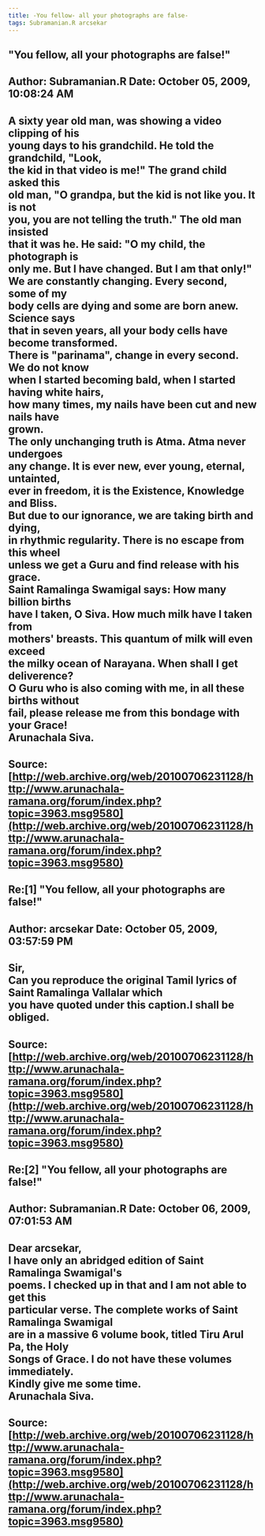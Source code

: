 ```yaml
--- 
title: -You fellow- all your photographs are false-   
tags: Subramanian.R arcsekar  
---  
```

## "You fellow, all your photographs are false!"  
Author: Subramanian.R       Date: October 05, 2009, 10:08:24 AM  
---  
A sixty year old man, was showing a video clipping of his   
young days to his grandchild. He told the grandchild, "Look,   
the kid in that video is me!" The grand child asked this   
old man, "O grandpa, but the kid is not like you. It is not   
you, you are not telling the truth." The old man insisted   
that it was he. He said: "O my child, the photograph is   
only me. But I have changed. But I am that only!"   
We are constantly changing. Every second, some of my   
body cells are dying and some are born anew. Science says   
that in seven years, all your body cells have become transformed.   
There is "parinama", change in every second. We do not know   
when I started becoming bald, when I started having white hairs,   
how many times, my nails have been cut and new nails have   
grown.   
The only unchanging truth is Atma. Atma never undergoes   
any change. It is ever new, ever young, eternal, untainted,   
ever in freedom, it is the Existence, Knowledge and Bliss.   
But due to our ignorance, we are taking birth and dying,   
in rhythmic regularity. There is no escape from this wheel   
unless we get a Guru and find release with his grace.   
Saint Ramalinga Swamigal says: How many billion births   
have I taken, O Siva. How much milk have I taken from   
mothers' breasts. This quantum of milk will even exceed   
the milky ocean of Narayana. When shall I get deliverence?   
O Guru who is also coming with me, in all these births without   
fail, please release me from this bondage with your Grace!   
Arunachala Siva.
 ---  
Source:[http://web.archive.org/web/20100706231128/http://www.arunachala-ramana.org/forum/index.php?topic=3963.msg9580](http://web.archive.org/web/20100706231128/http://www.arunachala-ramana.org/forum/index.php?topic=3963.msg9580)   
---  

## Re:[1] "You fellow, all your photographs are false!"  
Author: arcsekar            Date: October 05, 2009, 03:57:59 PM  
---  
Sir,   
Can you reproduce the original Tamil lyrics of Saint Ramalinga Vallalar which  
you have quoted under this caption.I shall be obliged.
 ---  
Source:[http://web.archive.org/web/20100706231128/http://www.arunachala-ramana.org/forum/index.php?topic=3963.msg9580](http://web.archive.org/web/20100706231128/http://www.arunachala-ramana.org/forum/index.php?topic=3963.msg9580)   
---  

## Re:[2] "You fellow, all your photographs are false!"  
Author: Subramanian.R       Date: October 06, 2009, 07:01:53 AM  
---  
Dear arcsekar,   
I have only an abridged edition of Saint Ramalinga Swamigal's   
poems. I checked up in that and I am not able to get this   
particular verse. The complete works of Saint Ramalinga Swamigal   
are in a massive 6 volume book, titled Tiru Arul Pa, the Holy   
Songs of Grace. I do not have these volumes immediately.   
Kindly give me some time.   
Arunachala Siva.
 ---  
Source:[http://web.archive.org/web/20100706231128/http://www.arunachala-ramana.org/forum/index.php?topic=3963.msg9580](http://web.archive.org/web/20100706231128/http://www.arunachala-ramana.org/forum/index.php?topic=3963.msg9580)   
---  

